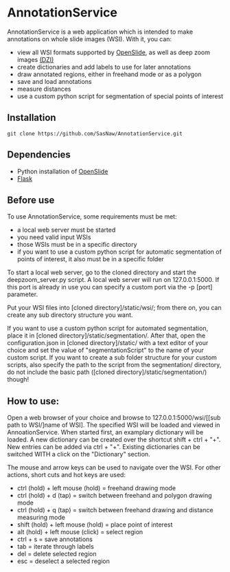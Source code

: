 # AnnotationService
AnnotationService is a web application which is intended to make annotations on whole slide images (WSI). With it, you can:
* view all WSI formats supported by [OpenSlide](http://openslide.org/), as well as deep zoom images [(DZI)](https://msdn.microsoft.com/en-us/library/cc645077(v=vs.95).aspx)
* create dictionaries and add labels to use for later annotations
* draw annotated regions, either in freehand mode or as a polygon
* save and load annotations
* measure distances
* use a custom python script for segmentation of special points of interest

## Installation
    git clone https://github.com/SasNaw/AnnotationService.git

## Dependencies
- Python installation of [OpenSlide](http://openslide.org/download/)
- [Flask](http://flask.pocoo.org/)

## Before use
To use AnnotationService, some requirements must be met:
* a local web server must be started
* you need valid input WSIs 
* those WSIs must be in a specific directory
* if you want to use a custom python script for automatic segmentation of points of interest, it also must be in a specific folder 

To start a local web server, go to the cloned directory and start the deepzoom_server.py script. A local web server will run on 127.0.0.1:5000. If this port is already in use you can specify a custom port via the -p [port] parameter.

Put your WSI files into [cloned directory]/static/wsi/; from there on, you can create any sub directory structure you want.

If you want to use a custom python script for automated segmentation, place it in [cloned directory]/static/segmentation/. After that, open the configuration.json in [cloned directory]/static/ with a text editor of your choice and set the value of "segmentationScript" to the name of your custom script. If you want to create a sub folder structure for your custom scripts, also specify the path to the script from the segmentation/ directory, do not include the basic path ([cloned directory]/static/segmentation/) though!


## How to use:
Open a web browser of your choice and browse to 127.0.0.1:5000/wsi/[[sub path to WSI/]name of WSI]. The specified WSI will be loaded and viewed in AnnoationService. When started first, an examplary dictionary will be loaded. A new dictionary can be created over the shortcut shift + ctrl + "+". New entries can be added via ctrl + "+". Existing dictionaries can be switched WITH a click on the "Dictionary" section.

The mouse and arrow keys can be used to navigate over the WSI. For other actions, short cuts and hot keys are used:
- ctrl (hold)  + left mouse (hold) = freehand drawing mode
- ctrl (hold)  + d (tap) = switch between freehand and polygon drawing mode
- ctrl (hold)  + q (tap) = switch between freehand drawing and distance measuring mode
- shift (hold) + left mouse (hold) = place point of interest
- alt (hold) + left mouse (click) = select region
- ctrl + s = save annotations
- tab = iterate through labels
- del = delete selected region
- esc = deselect a selected region
